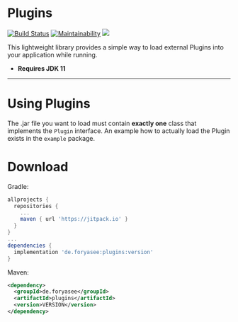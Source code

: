 # Plugins
[![Build Status](https://travis-ci.com/ForYaSee/Plugins.svg?branch=master)](https://travis-ci.com/ForYaSee/Plugins)
[![Maintainability](https://api.codeclimate.com/v1/badges/696e6b68d04bc40e201c/maintainability)](https://codeclimate.com/github/ForYaSee/Plugins/maintainability)
[![](https://jitpack.io/v/ForYaSee/Plugins.svg)](https://jitpack.io/#ForYaSee/Plugins)

This lightweight library provides a simple way to load external Plugins into your application while running.

+ **Requires JDK 11**

---

# Using Plugins
The .jar file you want to load must contain **exactly one** class that implements the `Plugin` interface.
An example how to actually load the Plugin exists in the `example` package.

# Download

Gradle:
```gradle
allprojects {
  repositories {
    ...
    maven { url 'https://jitpack.io' }
  }
}
...
dependencies {
  implementation 'de.foryasee:plugins:version'
}
```

Maven:
```xml
<dependency>
  <groupId>de.foryasee</groupId>
  <artifactId>plugins</artifactId>
  <version>VERSION</version>
</dependency>
```
